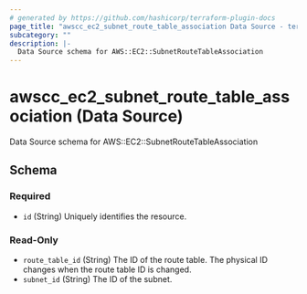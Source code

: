 ```yaml
---
# generated by https://github.com/hashicorp/terraform-plugin-docs
page_title: "awscc_ec2_subnet_route_table_association Data Source - terraform-provider-awscc"
subcategory: ""
description: |-
  Data Source schema for AWS::EC2::SubnetRouteTableAssociation
---
```


# awscc_ec2_subnet_route_table_association (Data Source)

Data Source schema for AWS::EC2::SubnetRouteTableAssociation



<!-- schema generated by tfplugindocs -->
## Schema

### Required

- `id` (String) Uniquely identifies the resource.

### Read-Only

- `route_table_id` (String) The ID of the route table.
 The physical ID changes when the route table ID is changed.
- `subnet_id` (String) The ID of the subnet.
